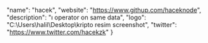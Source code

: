 
  "name": "hacek",
  "website": "https://www.githup.com/haceknode",
  "description": "ı operator on same data",
  "logo": "C:\Users\halil\Desktop\kripto resim screenshot",
  "twitter": "https://www.twitter.com/hacekzk"
}
